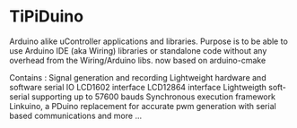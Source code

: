 # TiPiDuino
Arduino alike uController applications and libraries.
Purpose is to be able to use Arduino IDE (aka Wiring) libraries or standalone code without any overhead from the Wiring/Arduino libs.
now based on arduino-cmake

Contains :
  Signal generation and recording
  Lightweight hardware and software serial IO
  LCD1602 interface
  LCD12864 interface
  Lightweigth soft-serial supporting up to 57600 bauds
  Synchronous execution framework
  Linkuino, a PDuino replacement for accurate pwm generation with serial based communications
  and more ...
